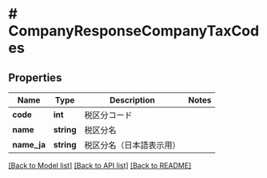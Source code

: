 # # CompanyResponseCompanyTaxCodes

## Properties

Name | Type | Description | Notes
------------ | ------------- | ------------- | -------------
**code** | **int** | 税区分コード |
**name** | **string** | 税区分名 |
**name_ja** | **string** | 税区分名（日本語表示用） |

[[Back to Model list]](../../README.md#models) [[Back to API list]](../../README.md#endpoints) [[Back to README]](../../README.md)

